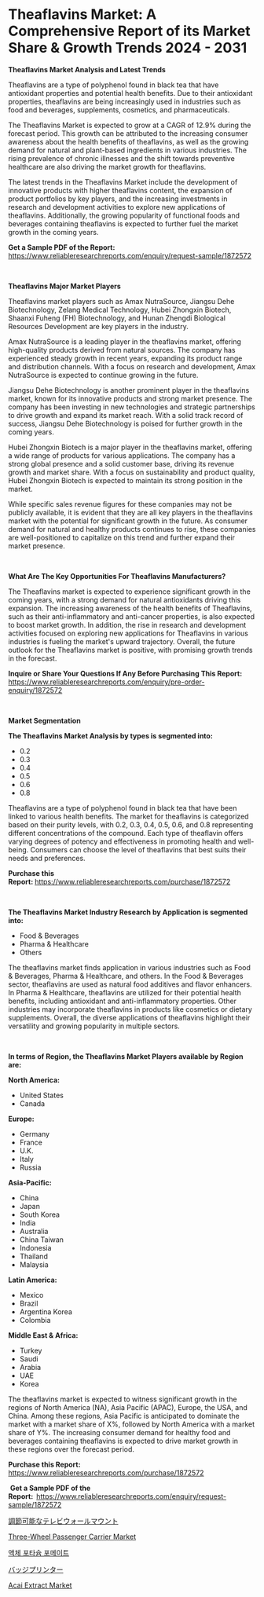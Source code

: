<p><h1>Theaflavins Market: A Comprehensive Report of its Market Share & Growth Trends 2024 - 2031</h1></p><p><strong>Theaflavins Market Analysis and Latest Trends</strong></p>
<p><p>Theaflavins are a type of polyphenol found in black tea that have antioxidant properties and potential health benefits. Due to their antioxidant properties, theaflavins are being increasingly used in industries such as food and beverages, supplements, cosmetics, and pharmaceuticals.</p><p>The Theaflavins Market is expected to grow at a CAGR of 12.9% during the forecast period. This growth can be attributed to the increasing consumer awareness about the health benefits of theaflavins, as well as the growing demand for natural and plant-based ingredients in various industries. The rising prevalence of chronic illnesses and the shift towards preventive healthcare are also driving the market growth for theaflavins.</p><p>The latest trends in the Theaflavins Market include the development of innovative products with higher theaflavins content, the expansion of product portfolios by key players, and the increasing investments in research and development activities to explore new applications of theaflavins. Additionally, the growing popularity of functional foods and beverages containing theaflavins is expected to further fuel the market growth in the coming years.</p></p>
<p><strong>Get a Sample PDF of the Report:&nbsp;</strong> <a href="https://www.reliableresearchreports.com/enquiry/request-sample/1872572">https://www.reliableresearchreports.com/enquiry/request-sample/1872572</a></p>
<p>&nbsp;</p>
<p><strong>Theaflavins Major Market Players</strong></p>
<p><p>Theaflavins market players such as Amax NutraSource, Jiangsu Dehe Biotechnology, Zelang Medical Technology, Hubei Zhongxin Biotech, Shaanxi Fuheng (FH) Biotechnology, and Hunan Zhengdi Biological Resources Development are key players in the industry. </p><p>Amax NutraSource is a leading player in the theaflavins market, offering high-quality products derived from natural sources. The company has experienced steady growth in recent years, expanding its product range and distribution channels. With a focus on research and development, Amax NutraSource is expected to continue growing in the future.</p><p>Jiangsu Dehe Biotechnology is another prominent player in the theaflavins market, known for its innovative products and strong market presence. The company has been investing in new technologies and strategic partnerships to drive growth and expand its market reach. With a solid track record of success, Jiangsu Dehe Biotechnology is poised for further growth in the coming years.</p><p>Hubei Zhongxin Biotech is a major player in the theaflavins market, offering a wide range of products for various applications. The company has a strong global presence and a solid customer base, driving its revenue growth and market share. With a focus on sustainability and product quality, Hubei Zhongxin Biotech is expected to maintain its strong position in the market.</p><p>While specific sales revenue figures for these companies may not be publicly available, it is evident that they are all key players in the theaflavins market with the potential for significant growth in the future. As consumer demand for natural and healthy products continues to rise, these companies are well-positioned to capitalize on this trend and further expand their market presence.</p></p>
<p>&nbsp;</p>
<p><strong>What Are The Key Opportunities For Theaflavins Manufacturers?</strong></p>
<p><p>The Theaflavins market is expected to experience significant growth in the coming years, with a strong demand for natural antioxidants driving this expansion. The increasing awareness of the health benefits of Theaflavins, such as their anti-inflammatory and anti-cancer properties, is also expected to boost market growth. In addition, the rise in research and development activities focused on exploring new applications for Theaflavins in various industries is fueling the market's upward trajectory. Overall, the future outlook for the Theaflavins market is positive, with promising growth trends in the forecast.</p></p>
<p><strong>Inquire or Share Your Questions If Any Before Purchasing This Report:</strong> <a href="https://www.reliableresearchreports.com/enquiry/pre-order-enquiry/1872572">https://www.reliableresearchreports.com/enquiry/pre-order-enquiry/1872572</a></p>
<p>&nbsp;</p>
<p><strong>Market Segmentation</strong></p>
<p><strong>The Theaflavins Market Analysis by types is segmented into:</strong></p>
<p><ul><li>0.2</li><li>0.3</li><li>0.4</li><li>0.5</li><li>0.6</li><li>0.8</li></ul></p>
<p><p>Theaflavins are a type of polyphenol found in black tea that have been linked to various health benefits. The market for theaflavins is categorized based on their purity levels, with 0.2, 0.3, 0.4, 0.5, 0.6, and 0.8 representing different concentrations of the compound. Each type of theaflavin offers varying degrees of potency and effectiveness in promoting health and well-being. Consumers can choose the level of theaflavins that best suits their needs and preferences.</p></p>
<p><strong>Purchase this Report:&nbsp;</strong><a href="https://www.reliableresearchreports.com/purchase/1872572">https://www.reliableresearchreports.com/purchase/1872572</a></p>
<p>&nbsp;</p>
<p><strong>The Theaflavins Market Industry Research by Application is segmented into:</strong></p>
<p><ul><li>Food & Beverages</li><li>Pharma & Healthcare</li><li>Others</li></ul></p>
<p><p>The theaflavins market finds application in various industries such as Food & Beverages, Pharma & Healthcare, and others. In the Food & Beverages sector, theaflavins are used as natural food additives and flavor enhancers. In Pharma & Healthcare, theaflavins are utilized for their potential health benefits, including antioxidant and anti-inflammatory properties. Other industries may incorporate theaflavins in products like cosmetics or dietary supplements. Overall, the diverse applications of theaflavins highlight their versatility and growing popularity in multiple sectors.</p></p>
<p>&nbsp;</p>
<p><strong>In terms of Region, the Theaflavins Market Players available by Region are:</strong></p>
<p>
    <p> <strong> North America: </strong>
        <ul>
            <li>United States</li>
            <li>Canada</li>
        </ul>
        </p> 
    <p> <strong> Europe: </strong>
        <ul>
            <li>Germany</li>
            <li>France</li>
            <li>U.K.</li>
            <li>Italy</li>
            <li>Russia</li>
        </ul>
        </p> 
    <p> <strong> Asia-Pacific: </strong>
        <ul>
            <li>China</li>
            <li>Japan</li>
            <li>South Korea</li>
            <li>India</li>
            <li>Australia</li>
            <li>China Taiwan</li>
            <li>Indonesia</li>
            <li>Thailand</li>
            <li>Malaysia</li>
        </ul>
        </p> 
    <p> <strong> Latin America: </strong>
        <ul>
            <li>Mexico</li>
            <li>Brazil</li>
            <li>Argentina Korea</li>
            <li>Colombia</li>
        </ul>
        </p> 
    <p> <strong> Middle East & Africa: </strong>
        <ul>
            <li>Turkey</li>
            <li>Saudi</li>
            <li>Arabia</li>
            <li>UAE</li>
            <li>Korea</li>
        </ul>
    </p>
    </p>
<p><p>The theaflavins market is expected to witness significant growth in the regions of North America (NA), Asia Pacific (APAC), Europe, the USA, and China. Among these regions, Asia Pacific is anticipated to dominate the market with a market share of X%, followed by North America with a market share of Y%. The increasing consumer demand for healthy food and beverages containing theaflavins is expected to drive market growth in these regions over the forecast period.</p></p>
<p><strong>Purchase this Report: </strong><a href="https://www.reliableresearchreports.com/purchase/1872572">https://www.reliableresearchreports.com/purchase/1872572</a></p>
<p>&nbsp;<strong>Get a Sample PDF of the Report:&nbsp;&nbsp;</strong><a href="https://www.reliableresearchreports.com/enquiry/request-sample/1872572">https://www.reliableresearchreports.com/enquiry/request-sample/1872572</a></p>
<p><strong></strong></p>
<p><p><a href="https://medium.com/@michaelerde565/%E8%AA%BF%E6%95%B4%E5%8F%AF%E8%83%BD%E3%81%AAtv%E5%A3%81%E6%8E%9B%E3%81%91%E3%81%AE%E5%B8%82%E5%A0%B4%E3%82%B7%E3%82%A7%E3%82%A2%E3%81%AE%E9%80%B2%E5%8C%96%E3%81%A8%E5%B8%82%E5%A0%B4%E6%88%90%E9%95%B7%E3%83%88%E3%83%AC%E3%83%B3%E3%83%89-2024%E5%B9%B4-2031%E5%B9%B4-ba24cf306fed">調節可能なテレビウォールマウント</a></p><p><a href="https://issuu.com/reportprime-2/docs/three-wheel-passenger-carrier-market-size-2030.ppt">Three-Wheel Passenger Carrier Market</a></p><p><a href="https://github.com/hzumrdvas204296/Market-Research-Report-List-1/blob/main/224345416203.md">액체 포타슘 포메이트</a></p><p><a href="https://github.com/avbqbctihcbe2/Market-Research-Report-List-1/blob/main/480353617603.md">バッジプリンター</a></p><p><a href="https://github.com/dimitrishawkinswaynenp91rgz/Market-Research-Report-List-2/blob/main/acai-extract-market.md">Acai Extract Market</a></p></p>